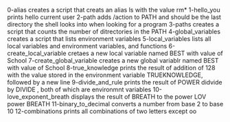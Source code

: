 0-alias creates a script that creats an alias ls with the value rm*
1-hello_you prints hello current user
 2-path adds /action to PATH and should be the last directory the shell looks into when looking for a program
3-paths creates a script that counts the number of ditrectories in the PATH
4-global_variables creates a script that lists environment variables
5-local_variables lists all local variables and environment variables, and functions
 6-create_local_variable cretaes a new local variable named BEST with value of School
7-create_global_variable creates a new global variablr named BEST with value of School
8-true_knowledge prints the result of addition of 128 with the value stored in the environment variable TRUEKNOWLEDGE, followed by a new line
9-divide_and_rule prints the result of POWER didvide by DIVIDE , both of which are environmnt variables
10-love_exponent_breath displays the result of BREATH to the power LOV power BREATH
11-binary_to_decimal converts a number from base 2 to base 10
12-combinations prints all combinations of two letters except oo
